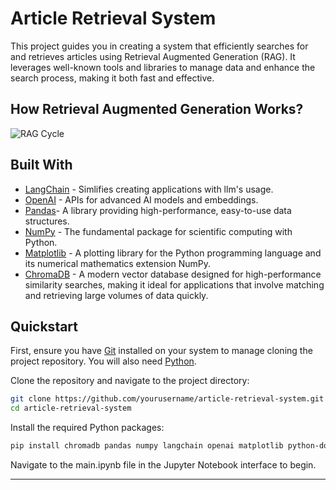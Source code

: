 # Article Retrieval System

This project guides you in creating a system that efficiently searches for and retrieves articles using Retrieval Augmented Generation (RAG). It leverages well-known tools and libraries to manage data and enhance the search process, making it both fast and effective.

## How Retrieval Augmented Generation Works?

![RAG Cycle](https://i.imgur.com/3ODqsW4.png)

## Built With

- [LangChain](https://python.langchain.com/docs/get_started/introduction) - Simlifies creating applications with llm's usage.
- [OpenAI](https://platform.openai.com/docs/introduction) - APIs for advanced AI models and embeddings.
- [Pandas](https://pandas.pydata.org/)- A library providing high-performance, easy-to-use data structures.
- [NumPy](https://numpy.org/) - The fundamental package for scientific computing with Python.
- [Matplotlib](https://matplotlib.org/) - A plotting library for the Python programming language and its numerical mathematics extension NumPy.
- [ChromaDB](https://www.trychroma.com/) - A modern vector database designed for high-performance similarity searches, making it ideal for applications that involve matching and retrieving large volumes of data quickly.

## Quickstart

First, ensure you have [Git](https://git-scm.com/) installed on your system to manage cloning the project repository. You will also need [Python](https://www.python.org/).

Clone the repository and navigate to the project directory:

```sh
git clone https://github.com/yourusername/article-retrieval-system.git
cd article-retrieval-system
```

Install the required Python packages:

```sh
pip install chromadb pandas numpy langchain openai matplotlib python-dotenv tiktoken lark langchain-openai
```

Navigate to the main.ipynb file in the Jupyter Notebook interface to begin.

---
